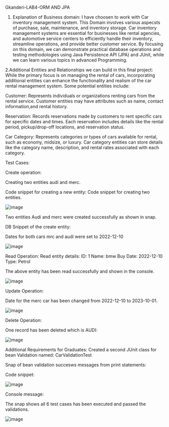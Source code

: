 Gkanderi-LAB4-ORM AND JPA

1. Explanation of Business domain:
I have choosen to work with Car inventory management system.
This Domain involves various aspecsts of purchase, sale, maintenance, and inventory storage.
Car inventory management systems are essential for businesses like rental agencies, and automotive service centers to efficiently handle their inventory, streamline operations, and provide better customer service. By focusing on this domain, we can demonstrate practical database operations and testing methodologies using Java Persistence API (JPA) and JUnit, while we can learn various topics in advanced Programming.

2.Additional Entities and Relationships we can build in this final project:
While the primary focus is on managing the rental of cars, incorporating additional entities can enhance the functionality and realism of the car rental management system. Some potential entities include:

Customer: 
Represents individuals or organizations renting cars from the rental service. Customer entities may have attributes such as name, contact information,and rental history.

Reservation: 
Records reservations made by customers to rent specific cars for specific dates and times. Each reservation includes details like the rental period, pickup/drop-off locations, and reservation status.

Car Category:
Represents categories or types of cars available for rental, such as economy, midsize, or luxury. Car category entities can store details like the category name, description, and rental rates associated with each category.

Test Cases:

Create operation:

Creating two entities audi and merc.


Code snippet for creating a new entity:
Code snippet for creating two entities.


![image](https://github.com/itmd4515/itmd4515-s24-fp-Kanderi-guruteja/assets/105558277/7d19219c-700b-4073-9021-cab452a582c3)

Two entities Audi and merc were created successfully as shown in snap.

DB Snippet of the create entity:

Dates for both cars mrc and audi were set to 2022-12-10

![image](https://github.com/itmd4515/itmd4515-s24-fp-Kanderi-guruteja/assets/105558277/e580dd26-2f6c-4537-8bfc-e53d4cded9fe)




Read Operation:
Read entity details:
ID: 1
Name: bmw
Buy Date: 2022-12-10
Type: Petrol

The above entity has been read successfully and shown in the console.

![image](https://github.com/itmd4515/itmd4515-s24-fp-Kanderi-guruteja/assets/105558277/292effa2-b90e-4bcd-89df-b9f2d5de5dac)




Update Operation:

Date for the merc car has been changed from 2022-12-10 to 2023-10-01.


![image](https://github.com/itmd4515/itmd4515-s24-fp-Kanderi-guruteja/assets/105558277/3e74f23a-b80b-419d-8345-cef811bbb7ac)




Delete Operation:

One record has been deleted which is AUDI:



![image](https://github.com/itmd4515/itmd4515-s24-fp-Kanderi-guruteja/assets/105558277/2e28ecbd-aa17-48f8-9077-aa3317c23f13)


Additional Requirements for Graduates:
Created a second JUnit class for bean Validation named: CarValidationTest


Snap of bean validation succesws messages from print statements:

Code snippet:



![image](https://github.com/itmd4515/itmd4515-s24-fp-Kanderi-guruteja/assets/105558277/c9674ee7-1b32-46f6-a17a-8b099adba4e7)



Console message:

The snap shows all 6 test cases has been executed and passed the validations.



![image](https://github.com/itmd4515/itmd4515-s24-fp-Kanderi-guruteja/assets/105558277/278b5879-5b89-418a-b95c-dbfad7b258e6)











